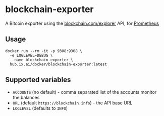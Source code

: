 # blockchain-exporter

A Bitcoin exporter using the [blockchain.com/explorer](https://www.blockchain.com/explorer) API, for [Prometheus](https://prometheus.io)

## Usage
```
docker run --rm -it -p 9308:9308 \
  -e LOGLEVEL=DEBUG \
  --name blockchain-exporter \
  hub.ix.ai/docker/blockchain-exporter:latest
```

## Supported variables
* `ACCOUNTS` (no default) - comma separated list of the accounts monitor the balances
* `URL` (default `https://blockchain.info`) - the API base URL
* `LOGLEVEL` (defaults to `INFO`)
